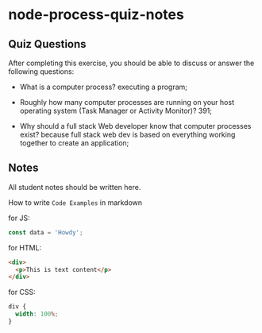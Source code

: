 # node-process-quiz-notes

## Quiz Questions

After completing this exercise, you should be able to discuss or answer the following questions:

- What is a computer process?
  executing a program;

- Roughly how many computer processes are running on your host operating system (Task Manager or Activity Monitor)?
  391;

- Why should a full stack Web developer know that computer processes exist?
  because full stack web dev is based on everything working together to create an application;

## Notes

All student notes should be written here.

How to write `Code Examples` in markdown

for JS:

```javascript
const data = 'Howdy';
```

for HTML:

```html
<div>
  <p>This is text content</p>
</div>
```

for CSS:

```css
div {
  width: 100%;
}
```
